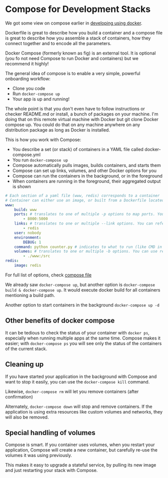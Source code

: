 # Compose for Development Stacks

We got some view on compose earlier in [developing using docker](developing-with-docker.md).

Dockerfile is great to describe how you build a container and a compose file is great to describe how you assemble a stack of containers, how they connect together and to encode all the parameters.

Docker Compose (formerly known as fig) is an external tool. It is optional (you fo not need Compose to run Docker and containers) but we recommend it highly!

The general idea of compose is to enable a very simple, powerful onboarding workflow:

* Clone you code
* Run `docker-compose up`
* Your app is up and running!

The whole point is that you don't even have to follow instructions or checker README.md or install, a bunch of packages on your machine. I'm doing that on this remote virtual machine with Docker but git clone Docker compose up. You could do that on any machine anywhere on any distribution package as long as Docker is installed.

This is how you work with Compose:

* You describe a set (or stack) of containers in a YAML file called docker-compose.yml
* You run `docker-compose up`
* Compose automatically pulls images, builds containers, and starts them
* Compose can set up links, volumes, and other Docker options for you
* Compose can run the containers in the background, or in the foreground
* When containers are running in the foreground, their aggregated output is shown

```yaml
# Each section of a yaml file (www, redis) corresponds to a container
# Container can either use an image, or built from a Dockerfile located at www context (which then takes other parameters required for docker run)
www:
    build: www
    ports: # translates to one of multiple -p options to map ports. You can specify local ports (i.e. x:y to expose public port x)
        - 8000:5000
    links: # translates to one or multiple --link options. You can refer to other Compose containers by name
        - redis
    user: nobody
    environment:
        DEBUG: 1
    command: python counter.py # indicates to what to run (like CMD in Dockerfile)
    volumes: # translates to one or multiple -b options. You can use relative paths here.
        - ./www:/src
redis:
    image: redis
```

For full list of options, check [compose file](https://docs.docker.com/compose/compose-file/)

We already saw `docker-compose up`, but another option is `docker-compose build & docker-compose up`. It would execute docker build for all containers mentioning a build path.

Another option to start containers in the background `docker-compose up -d`

## Other benefits of docker compose

It can be tedious to check the status of your container with `docker ps`, especially when running multiple apps at the same time. Compose makes it easier; with `docker-compose ps` you will see only the status of the containers of the current stack.

## Cleaning up

If you have started your application in the background with Compose and want to stop it easily, you can use the `docker-compose kill` command.

Likewise, `docker-compose rm` will let you remove containers (after confirmation)

Alternately, `docker-compose down` will stop and remove containers. If the application is using extra resources like custom volumes and networks, they will also be removed.

## Special handling of volumes

Compose is smart. If you container uses volumes, when you restart your application, Compose will create a new container, but carefully re-use the volumes it was using previously.

This makes it easy to upgrade a stateful service, by pulling its new image and just restarting your stack with Compose.
